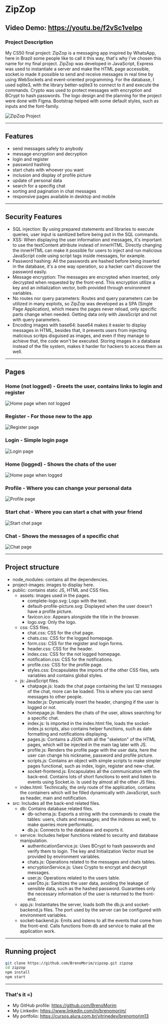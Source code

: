 # ZipZop

## Video Demo:  <https://youtu.be/f2vSc1veIpo>

### Project Description

My CS50 final project: ZipZop is a messaging app inspired by WhatsApp, here in Brazil some people like to call it this way, that's why I've chosen this name for my final project. ZipZop was developed in JavaScript, Express was used to instantiate a server and make the HTML page accessible, socket.io made it possible to send and receive messages in real time by using WebSockets and event-oriented programming. For the database, I used sqlite3, with the library better-sqlite3 to connect to it and execute the commands. Crypto was used to protect messages with encryption and BCrypt to hash passwords. The logo design and the planning for the project were done with Figma. Bootstrap helped with some default styles, such as inputs and the font-family.

![ZipZop Project](https://github.com/BrenoMorim/zipzop/blob/main/project-images/project.png?raw=true#vitrine-dev)

---

## Features

- send messages safely to anybody
- message encryption and decryption
- login and register
- password hashing
- start chats with whoever you want
- inclusion and display of profile picture
- update of personal data
- search for a specifig chat
- sorting and pagination in chat messages
- responsive pages available in desktop and mobile

---

## Security Features

- SQL injection: By using prepared statements and libraries to execute queries, user input is sanitized before being put in the SQL commands.
- XSS: When displaying the user information and messages, it's important to use the textContent attribute instead of innerHTML. Directly changing the innerHTML can make it possible for users to inject and run malicious JavaScript code using script tags inside messages, for example.
- Password hashing: All the passwords are hashed before being inserted in the database, it's a one way operation, so a hacker can't discover the password easily.
- Message encryption: The messages are encrypted when inserted, only decrypted when requested by the front-end. This encryption utilize a key and an initialization vector, both provided through environment variables.
- No routes nor query parameters: Routes and query parameters can be utilized in many exploits, so ZipZop was developed as a SPA (Single Page Application), which means the pages never reload, only specific parts change when needed. Getting data only with JavaScript and not with query parameters.
- Encoding images with base64: base64 makes it easier to display messages in HTML, besides that, it prevents users from injecting malicious scritps disguised as images, and even if they manage to achieve that, the code won't be executed. Storing images in a database instead of the file system, makes it harder for hackers to access them as well.

---

## Pages

### Home (not logged) - Greets the user, contains links to login and register

![Home page when not logged](./project-images/home-not-logged.png "Home")

### Register - For those new to the app

![Register page](./project-images/register.png "Register")

### Login - Simple login page

![Login page](./project-images/login.png "Login")

### Home (logged) - Shows the chats of the user

![Home page when logged](./project-images/home-logged.png "Home")

### Profile - Where you can change your personal data

![Profile page](./project-images/profile.png "Profile")

### Start chat - Where you can start a chat with your friend

![Start chat page](./project-images/start-chat.png "Start chat")

### Chat - Shows the messages of a specific chat

![Chat page](./project-images/chat.png "Chat")

---

## Project structure

- node_modules: contains all the dependencies.
- project-images: images to display here.
- public: contains static JS, HTML and CSS files.
  - assets: images used in the pages.
    - complete-logo.svg: Logo with the text.
    - default-profile-picture.svg: Displayed when the user doesn't have a profile picture.
    - favicon.ico: Appears alongside the title in the browser.
    - logo.svg: Only the logo.
  - css: CSS files.
    - chat.css: CSS for the chat page.
    - chats.css: CSS for the logged homepage.
    - form.css: CSS for the register and login forms.
    - header.css: CSS for the header.
    - index.css: CSS for the not logged homepage.
    - notification.css: CSS for the notifications.
    - profile.css: CSS for the profile page.
    - styles.css: Encapsulates the imports of the other CSS files, sets variables and contains global styles.
  - js: JavaScript files.
    - chatpage.js: loads the chat page containing the last 12 messages of the chat, more can be loaded. This is where you can send messages to other people.
    - header.js: Dynamically insert the header, changing if the user is logged or not.
    - homepage.js: Renders the chats of the user, allows searching for a specific chat.
    - index.js: Is imported in the index.html file, loads the socket-index.js scripts, also contains helper functions, such as date formatting and notifications displaying.
    - pages.js: Contains a JSON with all the "skeleton" of the HTML pages, which will be injected in the main tag later with JS.
    - profile.js: Renders the profile page with the user data, here the user can change his nickname, password and profile picture.
    - scripts.js: Contains an object with simple scripts to make simpler pages functional, such as index, login, register and new-chat.
    - socket-frontend.js: Encapsulates all the communication with the back-end. Contains lots of short functions to emit and listen to events using Socket.io. Is used by almost all the other JS files.
  - index.html: Technically, the only route of the application, contains the containers which will be filled dynamically with JavaScript, such as header, main and notification.
- src: Includes all the back-end related files.
  - db: Contains database related files.
    - db-schema.js: Exports a string with the commands to create the tables: users, chats and messages; and the indexes as well, to make queries more performatic.
    - db.js: Connects to the database and exports it.
  - service: Includes helper functions related to security and database manipulation.
    - authenticationService.js: Uses BCrypt to hash passwords and verify them to login. The key and Initialization Vector must be provided by environment variables.
    - chats.js: Operations related to the messages and chats tables.
    - encryptionService.js: Uses Crypto to encrypt and decrypt messages.
    - user.js: Operations related to the users table.
    - userDto.js: Sanitizes the user data, avoiding the leakage of sensible data, such as the hashed password. Guarantees only the necessary information of the user is returned to the front-end.
  - app.js: Instantiates the server, loads both the db.js and socket-backend.js files. The port used by the server can be configured with environment variables.
  - socket-backend.js: Emits and listens to all the events that come from the front-end. Calls functions from db and service to make all the application work.

---

## Running project

```sh
git clone https://github.com/BrenoMorim/zipzop.git zipzop
cd zipzop
npm install
npm start
```

---

### That's it =)

- My GitHub profile: <https://github.com/BrenoMorim>
- My Linkedin: <https://www.linkedin.com/in/brenomorim/>
- My portfolio: <https://cursos.alura.com.br/vitrinedev/brenomorim13>

